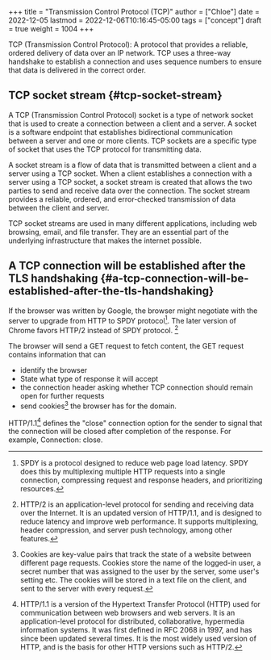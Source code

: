 +++
title = "Transmission Control Protocol (TCP)"
author = ["Chloe"]
date = 2022-12-05
lastmod = 2022-12-06T10:16:45-05:00
tags = ["concept"]
draft = true
weight = 1004
+++

TCP (Transmission Control Protocol): A protocol that provides a
reliable, ordered delivery of data over an IP network. TCP uses a
three-way handshake to establish a connection and uses sequence
numbers to ensure that data is delivered in the correct order.


## TCP socket stream {#tcp-socket-stream}

A TCP (Transmission Control Protocol) socket is a type of network
socket that is used to create a connection between a client and a
server. A socket is a software endpoint that establishes bidirectional
communication between a server and one or more clients. TCP sockets
are a specific type of socket that uses the TCP protocol for
transmitting data.

A socket stream is a flow of data that is transmitted between a client
and a server using a TCP socket. When a client establishes a
connection with a server using a TCP socket, a socket stream is
created that allows the two parties to send and receive data over the
connection. The socket stream provides a reliable, ordered, and
error-checked transmission of data between the client and server.

TCP socket streams are used in many different applications, including
web browsing, email, and file transfer. They are an essential part of
the underlying infrastructure that makes the internet possible.


## A TCP connection will be established after the TLS handshaking {#a-tcp-connection-will-be-established-after-the-tls-handshaking}

If the browser was written by Google, the browser might negotiate with
the server to upgrade from HTTP to SPDY protocol[^fn:1]. The later
version of Chrome favors HTTP/2 instead of SPDY protocol.&nbsp;[^fn:2]

The browser will send a GET request to fetch content, the GET request
contains information that can

-   identify the browser
-   State what type of response it will accept
-   the connection header asking whether TCP connection should remain
    open for further requests
-   send cookies[^fn:3] the browser has for the domain.

HTTP/1.1[^fn:4] defines the "close" connection option for the sender to
signal that the connection will be closed after completion of the
response. For example, Connection: close.

[^fn:1]: SPDY is a protocol designed to reduce web page load
    latency. SPDY does this by multiplexing multiple HTTP requests into a
    single connection, compressing request and response headers, and
    prioritizing resources.
[^fn:2]: HTTP/2 is an application-level protocol for sending and
    receiving data over the Internet. It is an updated version of
    HTTP/1.1, and is designed to reduce latency and improve web
    performance. It supports multiplexing, header compression, and server
    push technology, among other features.
[^fn:3]: Cookies are key-value pairs that track the state of a website
    between different page requests. Cookies store the name of the
    logged-in user, a secret number that was assigned to the user by the
    server, some user's setting etc. The cookies will be stored in a text
    file on the client, and sent to the server with every request.
[^fn:4]: HTTP/1.1 is a version of the Hypertext Transfer Protocol (HTTP)
    used for communication between web browsers and web servers. It is an
    application-level protocol for distributed, collaborative, hypermedia
    information systems. It was first defined in RFC 2068 in 1997, and has
    since been updated several times. It is the most widely used version
    of HTTP, and is the basis for other HTTP versions such as HTTP/2.